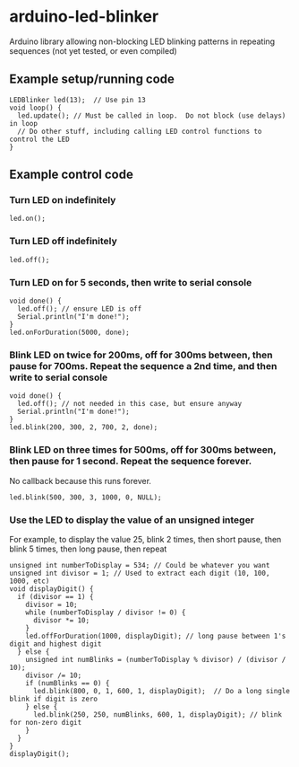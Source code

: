 # arduino-led-blinker
Arduino library allowing non-blocking LED blinking patterns in repeating sequences (not yet tested, or even compiled)


## Example setup/running code
```
LEDBlinker led(13);  // Use pin 13
void loop() { 
  led.update(); // Must be called in loop.  Do not block (use delays) in loop
  // Do other stuff, including calling LED control functions to control the LED
}
```

## Example control code
### Turn LED on indefinitely
```
led.on();
```
### Turn LED off indefinitely
```
led.off();
```
### Turn LED on for 5 seconds, then write to serial console
```
void done() { 
  led.off(); // ensure LED is off
  Serial.println("I'm done!"); 
}
led.onForDuration(5000, done);
```
### Blink LED on twice for 200ms, off for 300ms between, then pause for 700ms.  Repeat the sequence a 2nd time, and then write to serial console
```
void done() { 
  led.off(); // not needed in this case, but ensure anyway
  Serial.println("I'm done!"); 
}
led.blink(200, 300, 2, 700, 2, done);
```
### Blink LED on three times for 500ms, off for 300ms between, then pause for 1 second. Repeat the sequence forever.
No callback because this runs forever.
```
led.blink(500, 300, 3, 1000, 0, NULL);
```
### Use the LED to display the value of an unsigned integer
For example, to display the value 25, blink 2 times, then short pause, then blink 5 times, then long pause, then repeat
```
unsigned int numberToDisplay = 534; // Could be whatever you want
unsigned int divisor = 1; // Used to extract each digit (10, 100, 1000, etc)
void displayDigit() {
  if (divisor == 1) {
    divisor = 10;
    while (numberToDisplay / divisor != 0) {
      divisor *= 10;
    }
    led.offForDuration(1000, displayDigit); // long pause between 1's digit and highest digit
  } else {
    unsigned int numBlinks = (numberToDisplay % divisor) / (divisor / 10);
    divisor /= 10; 
    if (numBlinks == 0) {
      led.blink(800, 0, 1, 600, 1, displayDigit);  // Do a long single blink if digit is zero
    } else {
      led.blink(250, 250, numBlinks, 600, 1, displayDigit); // blink for non-zero digit
    }
  }
}
displayDigit();
```
